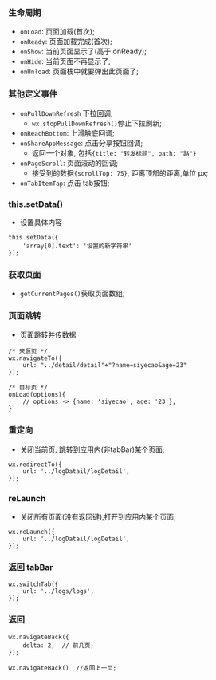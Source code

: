 ### 生命周期
* `onLoad`: 页面加载(首次);
* `onReady`: 页面加载完成(首次);
* `onShow`: 当前页面显示了(高于 onReady);
* `onHide`: 当前页面不再显示了;
* `onUnload`: 页面栈中就要弹出此页面了;

### 其他定义事件
* `onPullDownRefresh` 下拉回调;
    * `wx.stopPullDownRefresh()`停止下拉刷新;
* `onReachBottom`: 上滑触底回调;
* `onShareAppMessage`: 点击分享按钮回调;
    * 返回一个对象, 包括`{title: "转发标题", path: "路"}`
* `onPageScroll`: 页面滚动的回调;
    * 接受到的数据`{scrollTop: 75}`, 距离顶部的距离,单位 px;
* `onTabItemTap`: 点击 tab按钮;

### this.setData()
* 设置具体内容
```
this.setData({
    'array[0].text': '设置的新字符串'
});
```

### 获取页面
* `getCurrentPages()`获取页面数组;


### 页面跳转
* 页面跳转并传数据
```
/* 来源页 */
wx.navigateTo({
    url: "../detail/detail"+"?name=siyecao&age=23"
});

/* 目标页 */
onLoad(options){
    // options -> {name: 'siyecao', age: '23'},
}
```

### 重定向
* 关闭当前页, 跳转到应用内(非tabBar)某个页面;
```
wx.redirectTo({
    url: '../logDatail/logDetail',
});
```

### reLaunch
* 关闭所有页面(没有返回键),打开到应用内某个页面;
```
wx.reLaunch({
    url: '../logDatail/logDetail',
});
```

### 返回 tabBar
```
wx.switchTab({
    url: '../logs/logs',
});
```

### 返回
```
wx.navigateBack({
    delta: 2,  // 前几页;
});

wx.navigateBack()  //返回上一页;
```